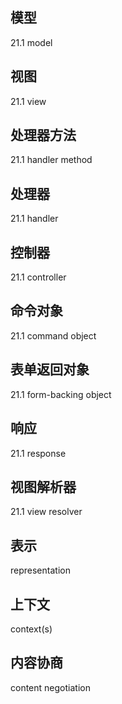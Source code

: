 ## 模型
21.1 model

## 视图
21.1 view

## 处理器方法
21.1 handler method

## 处理器
21.1 handler

## 控制器
21.1 controller

## 命令对象
21.1 command object

## 表单返回对象
21.1 form-backing object

## 响应
21.1 response

## 视图解析器
21.1 view resolver

## 表示
representation

## 上下文
context(s)

## 内容协商
content negotiation
